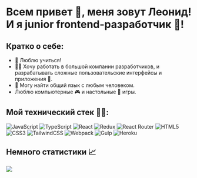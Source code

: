 # Всем привет 👋, меня зовут Леонид!<br> И я junior frontend-разработчик 🤖!
## Кратко о себе:
- 📖 Люблю учиться!
- 👨‍💻 Хочу работать в большой компании разработчиков, и разрабатывать сложные пользовательские интерфейсы и приложения 📱.
- 🥳 Могу найти общий язык с любым человеком.
- Люблю компьютерные 🎮 и настольные 🎲 игры.
 
## Мой технический стек 👨‍💻:
![JavaScript](https://img.shields.io/badge/javascript-%23323330.svg?style=for-the-badge&logo=javascript&logoColor=%23F7DF1E)
![TypeScript](https://img.shields.io/badge/typescript-%23007ACC.svg?style=for-the-badge&logo=typescript&logoColor=white)
![React](https://img.shields.io/badge/react-%2320232a.svg?style=for-the-badge&logo=react&logoColor=%2361DAFB)
![Redux](https://img.shields.io/badge/redux-%23593d88.svg?style=for-the-badge&logo=redux&logoColor=white)
![React Router](https://img.shields.io/badge/React_Router-CA4245?style=for-the-badge&logo=react-router&logoColor=white)
![HTML5](https://img.shields.io/badge/html5-%23E34F26.svg?style=for-the-badge&logo=html5&logoColor=white)
![CSS3](https://img.shields.io/badge/css3-%231572B6.svg?style=for-the-badge&logo=css3&logoColor=white)
![TailwindCSS](https://img.shields.io/badge/tailwindcss-%2338B2AC.svg?style=for-the-badge&logo=tailwind-css&logoColor=white)
![Webpack](https://img.shields.io/badge/webpack-%238DD6F9.svg?style=for-the-badge&logo=webpack&logoColor=black)
![Gulp](https://img.shields.io/badge/GULP-%23CF4647.svg?style=for-the-badge&logo=gulp&logoColor=white)
![Heroku](https://img.shields.io/badge/heroku-%23430098.svg?style=for-the-badge&logo=heroku&logoColor=white)

## Немного статистики 📈
![](http://github-profile-summary-cards.vercel.app/api/cards/repos-per-language?username=ArtofWASD&theme=default)
